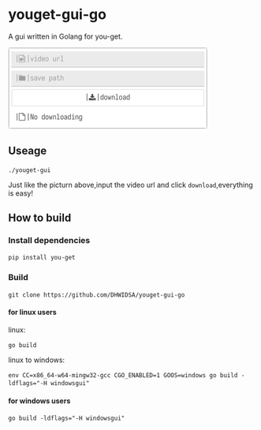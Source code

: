 
# youget-gui-go

A gui written in Golang for you-get.

![image](./images/2022-01-28_13-15.png)

## Useage

```shell
./youget-gui
```

Just like the picturn above,input the video
url and click `download`,everything is easy!

## How to build

### Install dependencies

```shell
pip install you-get
```

### Build

```shell
git clone https://github.com/DHWIDSA/youget-gui-go
```

#### for linux users

linux:

```shell
go build
```

linux to windows:

```shell
env CC=x86_64-w64-mingw32-gcc CGO_ENABLED=1 GOOS=windows go build -ldflags="-H windowsgui"
```

#### for windows users

```shell
go build -ldflags="-H windowsgui"
```
